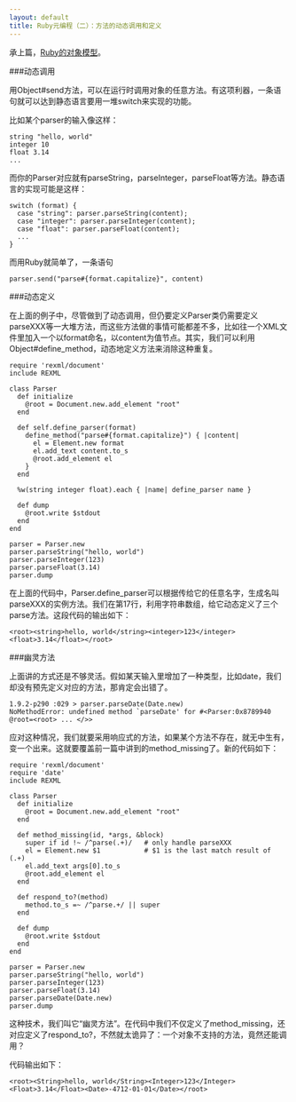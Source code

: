 ```yaml
---
layout: default
title: Ruby元编程（二）：方法的动态调用和定义
---
```

承上篇，[Ruby的对象模型](/2012/08/10/ruby-meta-programming-I-object-model.html)。

###动态调用

用Object#send方法，可以在运行时调用对象的任意方法。有这项利器，一条语句就可以达到静态语言要用一堆switch来实现的功能。

比如某个parser的输入像这样：

    string "hello, world"  
    integer 10  
    float 3.14  
    ...  

而你的Parser对应就有parseString，parseInteger，parseFloat等方法。静态语言的实现可能是这样：

    switch (format) {  
      case "string": parser.parseString(content);  
      case "integer": parser.parseInteger(content);  
      case "float": parser.parseFloat(content);  
      ...  
    }  

而用Ruby就简单了，一条语句

    parser.send("parse#{format.capitalize}", content)  

###动态定义

在上面的例子中，尽管做到了动态调用，但仍要定义Parser类仍需要定义parseXXX等一大堆方法，而这些方法做的事情可能都差不多，比如往一个XML文件里加入一个以format命名，以content为值节点。其实，我们可以利用Object#define_method，动态地定义方法来消除这种重复。

    require 'rexml/document'  
    include REXML  
      
    class Parser  
      def initialize  
        @root = Document.new.add_element "root"  
      end  
      
      def self.define_parser(format)  
        define_method("parse#{format.capitalize}") { |content|  
          el = Element.new format  
          el.add_text content.to_s  
          @root.add_element el  
        }  
      end  
      
      %w(string integer float).each { |name| define_parser name }  
      
      def dump  
        @root.write $stdout  
      end  
    end  
      
    parser = Parser.new  
    parser.parseString("hello, world")  
    parser.parseInteger(123)  
    parser.parseFloat(3.14)  
    parser.dump  

在上面的代码中，Parser.define_parser可以根据传给它的任意名字，生成名叫parseXXX的实例方法。我们在第17行，利用字符串数组，给它动态定义了三个parse方法。这段代码的输出如下：

    <root><string>hello, world</string><integer>123</integer><float>3.14</float></root>  

###幽灵方法

上面讲的方式还是不够灵活。假如某天输入里增加了一种类型，比如date，我们却没有预先定义对应的方法，那肯定会出错了。

    1.9.2-p290 :029 > parser.parseDate(Date.new)  
    NoMethodError: undefined method `parseDate' for #<Parser:0x8789940 @root=<root> ... </>>  

应对这种情况，我们就要采用响应式的方法，如果某个方法不存在，就无中生有，变一个出来。这就要覆盖前一篇中讲到的method_missing了。新的代码如下：

    require 'rexml/document'  
    require 'date'  
    include REXML  
      
    class Parser  
      def initialize  
        @root = Document.new.add_element "root"  
      end  
      
      def method_missing(id, *args, &block)  
        super if id !~ /^parse(.+)/   # only handle parseXXX  
        el = Element.new $1           # $1 is the last match result of (.+)  
        el.add_text args[0].to_s  
        @root.add_element el  
      end  
      
      def respond_to?(method)  
        method.to_s =~ /^parse.+/ || super  
      end  
      
      def dump  
        @root.write $stdout  
      end  
    end  
      
    parser = Parser.new  
    parser.parseString("hello, world")  
    parser.parseInteger(123)  
    parser.parseFloat(3.14)  
    parser.parseDate(Date.new)  
    parser.dump  

这种技术，我们叫它“幽灵方法”。在代码中我们不仅定义了method_missing，还对应定义了respond_to?，不然就太诡异了：一个对象不支持的方法，竟然还能调用？

代码输出如下：

    <root><String>hello, world</String><Integer>123</Integer><Float>3.14</Float><Date>-4712-01-01</Date></root>  


